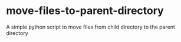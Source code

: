 # move-files-to-parent-directory
A simple python script to move files from child directory to the parent directory
